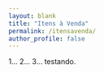 ```yaml
---
layout: blank
title: "Itens à Venda"
permalink: /itensavenda/
author_profile: false
---
```


1... 2... 3... testando.